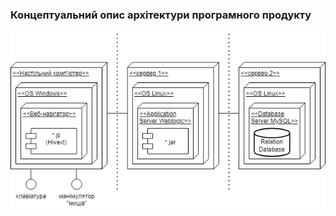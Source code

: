 ### Концептуальний опис архітектури програмного продукту
![SoftwareArchitectConcept](https://github.com/oleksandrblazhko/ai-212-zelinska/blob/branchForlab4/SoftwareRequirements/1.5-SoftwareProjectPlanning/1.5.1-SoftwareArchitectConcept/SoftwareArchitectConcept.png)
